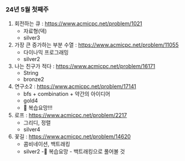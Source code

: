 ### 24년 5월 첫째주
1. 회전하는 큐 : https://www.acmicpc.net/problem/1021 
   - 자료형(덱)
   - silver3
2. 가장 큰 증가하는 부분 수열 : https://www.acmicpc.net/problem/11055
   - 다이나믹 프로그래밍
   - silver2
3. 나는 친구가 적다 : https://www.acmicpc.net/problem/16171
   - String 
   - bronze2
4. 연구소2 : https://www.acmicpc.net/problem/17141
   - bfs + combination + 약간의 아이디어
   - gold4
   - 🔴 복습요망!!!
5. 로프 : https://www.acmicpc.net/problem/2217
   - 그리디, 정렬
   - silver4
6. 꽃길 : https://www.acmicpc.net/problem/14620
   - 콤비네이션, 백트래킹
   - silver2
   -🔴 복습요망 - 백트래킹으로 풀어볼 것 